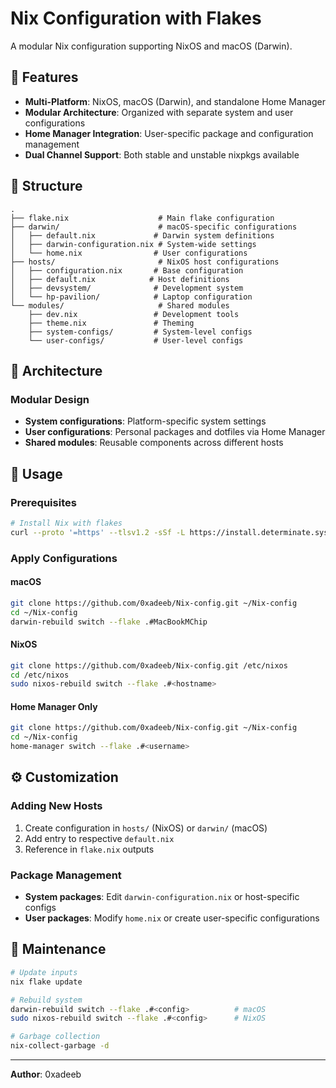 # Nix Configuration with Flakes

A modular Nix configuration supporting NixOS and macOS (Darwin).

## 🚀 Features

- **Multi-Platform**: NixOS, macOS (Darwin), and standalone Home Manager
- **Modular Architecture**: Organized with separate system and user configurations
- **Home Manager Integration**: User-specific package and configuration management
- **Dual Channel Support**: Both stable and unstable nixpkgs available

## 📁 Structure

```
.
├── flake.nix                    # Main flake configuration
├── darwin/                      # macOS-specific configurations
│   ├── default.nix             # Darwin system definitions
│   ├── darwin-configuration.nix # System-wide settings
│   └── home.nix                # User configurations
├── hosts/                       # NixOS host configurations
│   ├── configuration.nix       # Base configuration
│   ├── default.nix            # Host definitions
│   ├── devsystem/              # Development system
│   └── hp-pavilion/            # Laptop configuration
└── modules/                     # Shared modules
    ├── dev.nix                 # Development tools
    ├── theme.nix               # Theming
    ├── system-configs/         # System-level configs
    └── user-configs/           # User-level configs
```

## 🎯 Architecture

### Modular Design
- **System configurations**: Platform-specific system settings
- **User configurations**: Personal packages and dotfiles via Home Manager
- **Shared modules**: Reusable components across different hosts

## 🚀 Usage

### Prerequisites
```bash
# Install Nix with flakes
curl --proto '=https' --tlsv1.2 -sSf -L https://install.determinate.systems/nix | sh -s -- install
```

### Apply Configurations

#### macOS
```bash
git clone https://github.com/0xadeeb/Nix-config.git ~/Nix-config
cd ~/Nix-config
darwin-rebuild switch --flake .#MacBookMChip
```

#### NixOS
```bash
git clone https://github.com/0xadeeb/Nix-config.git /etc/nixos
cd /etc/nixos
sudo nixos-rebuild switch --flake .#<hostname>
```

#### Home Manager Only
```bash
git clone https://github.com/0xadeeb/Nix-config.git ~/Nix-config
cd ~/Nix-config
home-manager switch --flake .#<username>
```

## ⚙️ Customization

### Adding New Hosts
1. Create configuration in `hosts/` (NixOS) or `darwin/` (macOS)
2. Add entry to respective `default.nix`
3. Reference in `flake.nix` outputs

### Package Management
- **System packages**: Edit `darwin-configuration.nix` or host-specific configs
- **User packages**: Modify `home.nix` or create user-specific configurations

## 🔧 Maintenance

```bash
# Update inputs
nix flake update

# Rebuild system
darwin-rebuild switch --flake .#<config>          # macOS
sudo nixos-rebuild switch --flake .#<config>      # NixOS

# Garbage collection
nix-collect-garbage -d
```

---

**Author**: 0xadeeb
